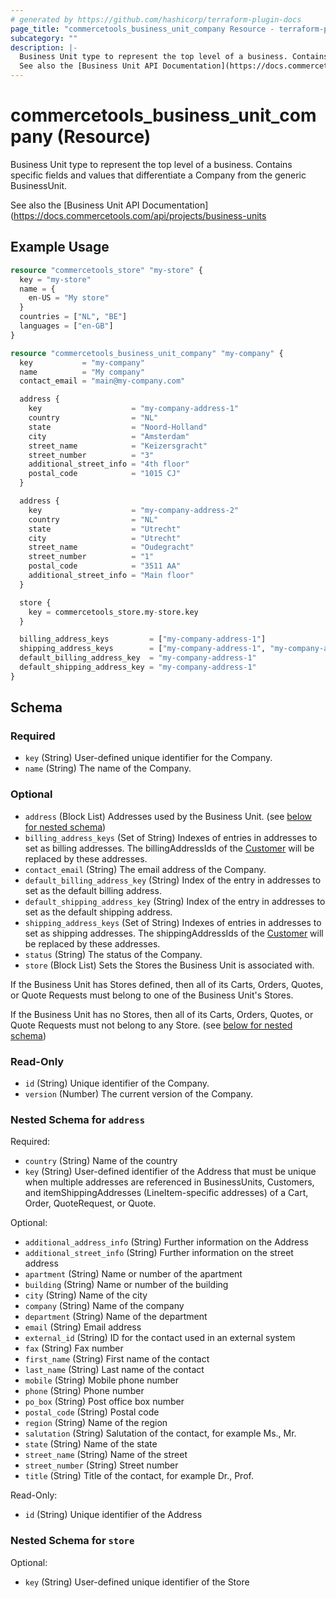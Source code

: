```yaml
---
# generated by https://github.com/hashicorp/terraform-plugin-docs
page_title: "commercetools_business_unit_company Resource - terraform-provider-commercetools"
subcategory: ""
description: |-
  Business Unit type to represent the top level of a business. Contains specific fields and values that differentiate a Company from the generic BusinessUnit.
  See also the [Business Unit API Documentation](https://docs.commercetools.com/api/projects/business-units
---
```


# commercetools_business_unit_company (Resource)

Business Unit type to represent the top level of a business. Contains specific fields and values that differentiate a Company from the generic BusinessUnit.

See also the [Business Unit API Documentation](https://docs.commercetools.com/api/projects/business-units

## Example Usage

```terraform
resource "commercetools_store" "my-store" {
  key = "my-store"
  name = {
    en-US = "My store"
  }
  countries = ["NL", "BE"]
  languages = ["en-GB"]
}

resource "commercetools_business_unit_company" "my-company" {
  key           = "my-company"
  name          = "My company"
  contact_email = "main@my-company.com"

  address {
    key                    = "my-company-address-1"
    country                = "NL"
    state                  = "Noord-Holland"
    city                   = "Amsterdam"
    street_name            = "Keizersgracht"
    street_number          = "3"
    additional_street_info = "4th floor"
    postal_code            = "1015 CJ"
  }

  address {
    key                    = "my-company-address-2"
    country                = "NL"
    state                  = "Utrecht"
    city                   = "Utrecht"
    street_name            = "Oudegracht"
    street_number          = "1"
    postal_code            = "3511 AA"
    additional_street_info = "Main floor"
  }

  store {
    key = commercetools_store.my-store.key
  }

  billing_address_keys         = ["my-company-address-1"]
  shipping_address_keys        = ["my-company-address-1", "my-company-address-2"]
  default_billing_address_key  = "my-company-address-1"
  default_shipping_address_key = "my-company-address-1"
}
```

<!-- schema generated by tfplugindocs -->
## Schema

### Required

- `key` (String) User-defined unique identifier for the Company.
- `name` (String) The name of the Company.

### Optional

- `address` (Block List) Addresses used by the Business Unit. (see [below for nested schema](#nestedblock--address))
- `billing_address_keys` (Set of String) Indexes of entries in addresses to set as billing addresses. The billingAddressIds of the [Customer](https://docs.commercetools.com/api/projects/customers) will be replaced by these addresses.
- `contact_email` (String) The email address of the Company.
- `default_billing_address_key` (String) Index of the entry in addresses to set as the default billing address.
- `default_shipping_address_key` (String) Index of the entry in addresses to set as the default shipping address.
- `shipping_address_keys` (Set of String) Indexes of entries in addresses to set as shipping addresses. The shippingAddressIds of the [Customer](https://docs.commercetools.com/api/projects/customers) will be replaced by these addresses.
- `status` (String) The status of the Company.
- `store` (Block List) Sets the Stores the Business Unit is associated with. 

If the Business Unit has Stores defined, then all of its Carts, Orders, Quotes, or Quote Requests must belong to one of the Business Unit's Stores.

If the Business Unit has no Stores, then all of its Carts, Orders, Quotes, or Quote Requests must not belong to any Store. (see [below for nested schema](#nestedblock--store))

### Read-Only

- `id` (String) Unique identifier of the Company.
- `version` (Number) The current version of the Company.

<a id="nestedblock--address"></a>
### Nested Schema for `address`

Required:

- `country` (String) Name of the country
- `key` (String) User-defined identifier of the Address that must be unique when multiple addresses are referenced in BusinessUnits, Customers, and itemShippingAddresses (LineItem-specific addresses) of a Cart, Order, QuoteRequest, or Quote.

Optional:

- `additional_address_info` (String) Further information on the Address
- `additional_street_info` (String) Further information on the street address
- `apartment` (String) Name or number of the apartment
- `building` (String) Name or number of the building
- `city` (String) Name of the city
- `company` (String) Name of the company
- `department` (String) Name of the department
- `email` (String) Email address
- `external_id` (String) ID for the contact used in an external system
- `fax` (String) Fax number
- `first_name` (String) First name of the contact
- `last_name` (String) Last name of the contact
- `mobile` (String) Mobile phone number
- `phone` (String) Phone number
- `po_box` (String) Post office box number
- `postal_code` (String) Postal code
- `region` (String) Name of the region
- `salutation` (String) Salutation of the contact, for example Ms., Mr.
- `state` (String) Name of the state
- `street_name` (String) Name of the street
- `street_number` (String) Street number
- `title` (String) Title of the contact, for example Dr., Prof.

Read-Only:

- `id` (String) Unique identifier of the Address


<a id="nestedblock--store"></a>
### Nested Schema for `store`

Optional:

- `key` (String) User-defined unique identifier of the Store
